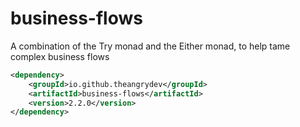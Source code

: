 # business-flows
A combination of the Try monad and the Either monad, to help tame complex business flows

```xml
<dependency>
    <groupId>io.github.theangrydev</groupId>
    <artifactId>business-flows</artifactId>
    <version>2.2.0</version>
</dependency>
```
